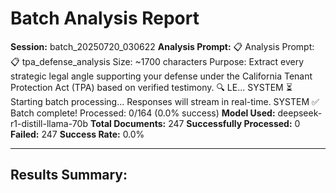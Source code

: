 # Batch Analysis Report

**Session:** batch_20250720_030622
**Analysis Prompt:** 📋 Analysis Prompt: 📋 tpa_defense_analysis  Size: ~1700 characters Purpose: Extract every strategic legal angle supporting your defense under the California Tenant Protection Act (TPA) based on verified testimony. 🔍 LE... SYSTEM ⏳ Starting batch processing... Responses will stream in real-time. SYSTEM ✅ Batch complete! Processed: 0/164 (0.0% success)
**Model Used:** deepseek-r1-distill-llama-70b
**Total Documents:** 247
**Successfully Processed:** 0
**Failed:** 247
**Success Rate:** 0.0%

---

## Results Summary:


